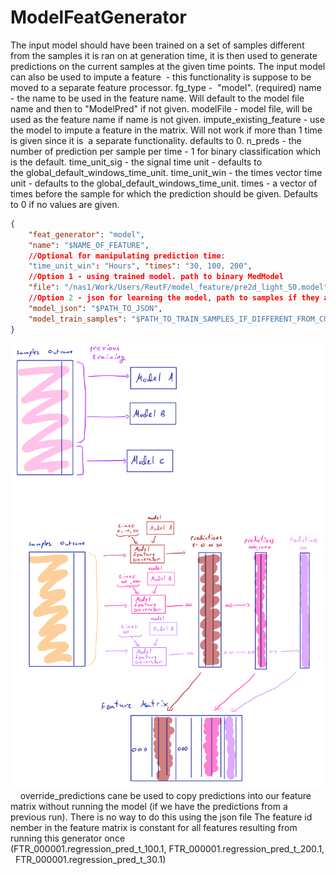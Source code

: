 # ModelFeatGenerator
The input model should have been trained on a set of samples different from the samples it is ran on at generation time, it is then used to generate predictions on the current samples at the given time points.
The input model can also be used to impute a feature  - this functionality is suppose to be moved to a separate feature processor.
fg_type -  "model". (required)
name - the name to be used in the feature name. Will default to the model file name and then to "ModelPred" if not given.
modelFile - model file, will be used as the feature name if name is not given.
impute_existing_feature - use the model to impute a feature in the matrix. Will not work if more than 1 time is given since it is  a separate functionality. defaults to 0.
n_preds - the number of prediction per sample per time - 1 for binary classification which is the default.
time_unit_sig - the signal time unit - defaults to the global_default_windows_time_unit.
time_unit_win - the times vector time unit - defaults to the global_default_windows_time_unit.
times - a vector of times before the sample for which the prediction should be given. Defaults to 0 if no values are given.
```json
{
	"feat_generator": "model",
	"name": "$NAME_OF_FEATURE",
	//Optional for manipulating prediction time:
	"time_unit_win": "Hours", "times": "30, 100, 200",
	//Option 1 - using trained model. path to binary MedModel
	"file": "/nas1/Work/Users/ReutF/model_feature/pre2d_light_S0.model"
 	//Option 2 - json for learning the model, path to samples if they are different from outer model training. There is a flag to filter and ensure we are using the same patient ids (no leakage from other splits)
	"model_json": "$PATH_TO_JSON",
	"model_train_samples": "$PATH_TO_TRAIN_SAMPLES_IF_DIFFERENT_FROM_CURRENT"
}
```
<img src="/attachments/9765619/9765623.png"/>
 
 
override_predictions cane be used to copy predictions into our feature matrix without running the model (if we have the predictions from a previous run). There is no way to do this using the json file
The feature id nember in the feature matrix is constant for all features resulting from running this generator once (FTR_000001.regression_pred_t_100.1, FTR_000001.regression_pred_t_200.1,  FTR_000001.regression_pred_t_30.1)
 
